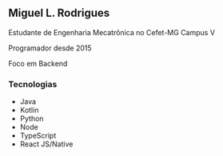 ## Miguel L. Rodrigues

<p>
Estudante de Engenharia Mecatrônica no Cefet-MG Campus V

Programador desde 2015

Foco em Backend
</p>

### Tecnologias

<ul>
   <li>Java</li>
   <li>Kotlin</li>
   <li>Python</li>
   <li>Node</li>
   <li>TypeScript</li>
   <li>React JS/Native</li>
</ul>
